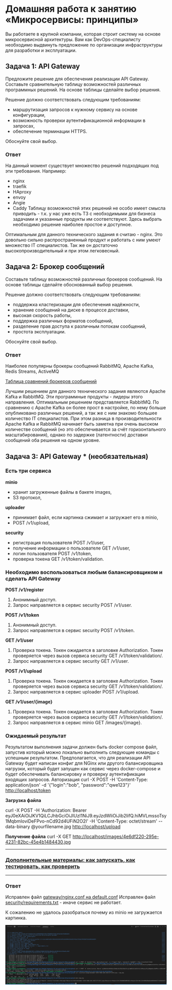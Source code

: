 
# Домашняя работа к занятию «Микросервисы: принципы»

Вы работаете в крупной компании, которая строит систему на основе микросервисной архитектуры.
Вам как DevOps-специалисту необходимо выдвинуть предложение по организации инфраструктуры для разработки и эксплуатации.

## Задача 1: API Gateway

Предложите решение для обеспечения реализации API Gateway. Составьте сравнительную таблицу возможностей различных программных решений. На основе таблицы сделайте выбор решения.

Решение должно соответствовать следующим требованиям:

- маршрутизация запросов к нужному сервису на основе конфигурации,
- возможность проверки аутентификационной информации в запросах,
- обеспечение терминации HTTPS.

Обоснуйте свой выбор.

### Ответ

На данный момент существует множество решений подходящих под эти требования. Например:

- nginx
- traefik
- HAproxy
- envoy
- Angie
- Caddy
Таблицу возможностей этих решений не особо имеет смысла приводить - т.к. у нас уже есть ТЗ с необходимыми для бизнеса задачами и указанные продукты им соответствуют. Здесь выбрать необходимо решение наиболее простое и доступное.

Оптимальным для данного технического задания я считаю - nginx.
Это довольно сильно распространенный продукт и работать с ним умеют множество IT специалистов.
Так же он достаточно высокопроизводительный и при этом легковесный.

## Задача 2: Брокер сообщений

Составьте таблицу возможностей различных брокеров сообщений. На основе таблицы сделайте обоснованный выбор решения.

Решение должно соответствовать следующим требованиям:

- поддержка кластеризации для обеспечения надёжности,
- хранение сообщений на диске в процессе доставки,
- высокая скорость работы,
- поддержка различных форматов сообщений,
- разделение прав доступа к различным потокам сообщений,
- простота эксплуатации.

Обоснуйте свой выбор.

### Ответ

Наиболее популярны брокеры сообщений RabbitMQ, Apache Kafka, Redis Streams, ActiveMQ

[Таблица сравнений брокеров сообщений](https://ultimate-comparisons.github.io/ultimate-message-broker-comparison/)

Лучшим решением для данного технического задания являются Apache Kafka и RabbitMQ. Эти программные продукты - лидеры этого направления.
Оптимальным решением представляется RabbitMQ. По сравнению с Apache Kafka он более прост в настройке, по нему больше опубликовано различных решений, а так же с ним знакомо большее количество IT специалистов. При этом разница в производительности Apache Kafka и RabbitMQ начинает быть заметна при очень высоком количестве сообщений (но это обеспечивается за счёт горизонтального масштабирования), однако по задержке (латентности) доставки сообщений оба решения на одном уровне.

## Задача 3: API Gateway * (необязательная)

### Есть три сервиса

**minio**

- хранит загруженные файлы в бакете images,
- S3 протокол,

**uploader**

- принимает файл, если картинка сжимает и загружает его в minio,
- POST /v1/upload,

**security**

- регистрация пользователя POST /v1/user,
- получение информации о пользователе GET /v1/user,
- логин пользователя POST /v1/token,
- проверка токена GET /v1/token/validation.

### Необходимо воспользоваться любым балансировщиком и сделать API Gateway

**POST /v1/register**

1. Анонимный доступ.
2. Запрос направляется в сервис security POST /v1/user.

**POST /v1/token**

1. Анонимный доступ.
2. Запрос направляется в сервис security POST /v1/token.

**GET /v1/user**

1. Проверка токена. Токен ожидается в заголовке Authorization. Токен проверяется через вызов сервиса security GET /v1/token/validation/.
2. Запрос направляется в сервис security GET /v1/user.

**POST /v1/upload**

1. Проверка токена. Токен ожидается в заголовке Authorization. Токен проверяется через вызов сервиса security GET /v1/token/validation/.
2. Запрос направляется в сервис uploader POST /v1/upload.

**GET /v1/user/{image}**

1. Проверка токена. Токен ожидается в заголовке Authorization. Токен проверяется через вызов сервиса security GET /v1/token/validation/.
2. Запрос направляется в сервис minio GET /images/{image}.

### Ожидаемый результат

Результатом выполнения задачи должен быть docker compose файл, запустив который можно локально выполнить следующие команды с успешным результатом.
Предполагается, что для реализации API Gateway будет написан конфиг для NGinx или другого балансировщика нагрузки, который будет запущен как сервис через docker-compose и будет обеспечивать балансировку и проверку аутентификации входящих запросов.
Авторизация
curl -X POST -H 'Content-Type: application/json' -d '{"login":"bob", "password":"qwe123"}' <http://localhost/token>

**Загрузка файла**

curl -X POST -H 'Authorization: Bearer eyJ0eXAiOiJKV1QiLCJhbGciOiJIUzI1NiJ9.eyJzdWIiOiJib2IifQ.hiMVLmssoTsy1MqbmIoviDeFPvo-nCd92d4UFiN2O2I' -H 'Content-Type: octet/stream' --data-binary @yourfilename.jpg <http://localhost/upload>

**Получение файла**
curl -X GET <http://localhost/images/4e6df220-295e-4231-82bc-45e4b1484430.jpg>

---

### [Дополнительные материалы: как запускать, как тестировать, как проверить](https://github.com/netology-code/devkub-homeworks/tree/main/11-microservices-02-principles)

---

### Ответ

Исправлен файл [gateway/nginx.conf на default.conf](./11-microservices-02-principles/gateway/default.conf)
Исправлен файл [security/requirements.txt](./11-microservices-02-principles/security/requirements.txt) - иначе сервис не работает.

К сожалению не удалось разобраться почему из minio не загружается картинка.

![screen](./screen/screen2.png)
